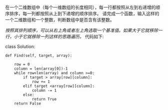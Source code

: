 在一个二维数组中（每个一维数组的长度相同），每一行都按照从左到右递增的顺序排序，每一列都按照从上到下递增的顺序排序。
请完成一个函数，输入这样的一个二维数组和一个整数，判断数组中是否含有该整数。  

*按照其排列顺序，可以从右上角或者左上角选取一个基准值。如果大于它就移除一行，小于它就移除一列这样的思路遍历。*
代码如下:  

class Solution:

    def Find(self, target, array):
        
        row = 0
        column = len(array[0])-1
        while row<len(array) and column >=0:
            if target > array[row][column]:
                row += 1
            elif target <array[row][column]:
                column -= 1
            else:
                return True
        return False

